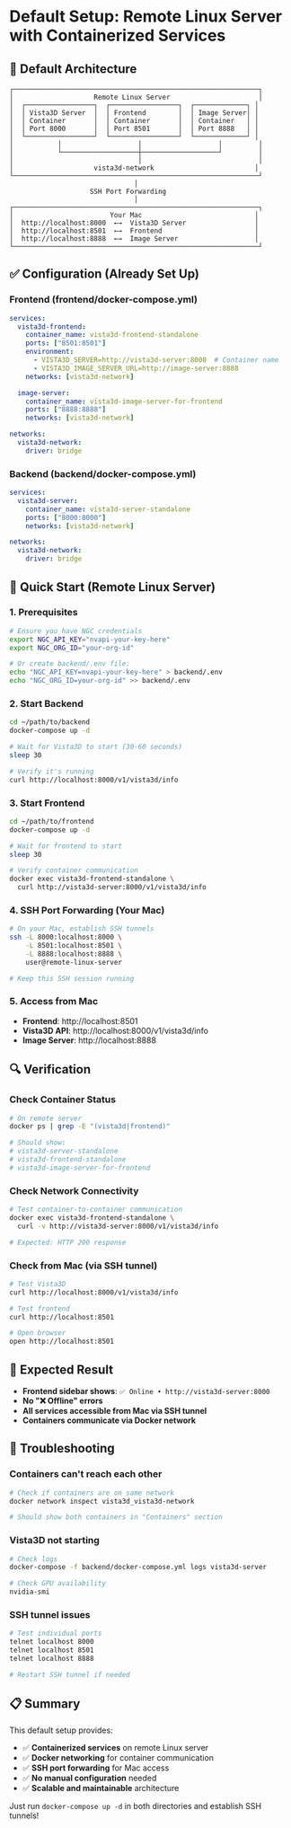 # Default Setup: Remote Linux Server with Containerized Services

## 🎯 Default Architecture

```
┌─────────────────────────────────────────────────────────────┐
│                    Remote Linux Server                      │
│  ┌─────────────────┐  ┌─────────────────┐  ┌─────────────┐ │
│  │ Vista3D Server  │  │ Frontend        │  │ Image Server│ │
│  │ Container       │  │ Container       │  │ Container   │ │
│  │ Port 8000       │  │ Port 8501       │  │ Port 8888   │ │
│  └─────────────────┘  └─────────────────┘  └─────────────┘ │
│           │                   │                   │         │
│           └───────────────────┼───────────────────┘         │
│                               │                             │
│                    vista3d-network                         │
└─────────────────────────────────────────────────────────────┘
                               │
                    SSH Port Forwarding
                               │
┌─────────────────────────────────────────────────────────────┐
│                        Your Mac                            │
│  http://localhost:8000  ←→  Vista3D Server                 │
│  http://localhost:8501  ←→  Frontend                       │
│  http://localhost:8888  ←→  Image Server                   │
└─────────────────────────────────────────────────────────────┘
```

## ✅ Configuration (Already Set Up)

### Frontend (frontend/docker-compose.yml)
```yaml
services:
  vista3d-frontend:
    container_name: vista3d-frontend-standalone
    ports: ["8501:8501"]
    environment:
      - VISTA3D_SERVER=http://vista3d-server:8000  # Container name
      - VISTA3D_IMAGE_SERVER_URL=http://image-server:8888
    networks: [vista3d-network]

  image-server:
    container_name: vista3d-image-server-for-frontend
    ports: ["8888:8888"]
    networks: [vista3d-network]

networks:
  vista3d-network:
    driver: bridge
```

### Backend (backend/docker-compose.yml)
```yaml
services:
  vista3d-server:
    container_name: vista3d-server-standalone
    ports: ["8000:8000"]
    networks: [vista3d-network]

networks:
  vista3d-network:
    driver: bridge
```

## 🚀 Quick Start (Remote Linux Server)

### 1. Prerequisites
```bash
# Ensure you have NGC credentials
export NGC_API_KEY="nvapi-your-key-here"
export NGC_ORG_ID="your-org-id"

# Or create backend/.env file:
echo "NGC_API_KEY=nvapi-your-key-here" > backend/.env
echo "NGC_ORG_ID=your-org-id" >> backend/.env
```

### 2. Start Backend
```bash
cd ~/path/to/backend
docker-compose up -d

# Wait for Vista3D to start (30-60 seconds)
sleep 30

# Verify it's running
curl http://localhost:8000/v1/vista3d/info
```

### 3. Start Frontend
```bash
cd ~/path/to/frontend
docker-compose up -d

# Wait for frontend to start
sleep 30

# Verify container communication
docker exec vista3d-frontend-standalone \
  curl http://vista3d-server:8000/v1/vista3d/info
```

### 4. SSH Port Forwarding (Your Mac)
```bash
# On your Mac, establish SSH tunnels
ssh -L 8000:localhost:8000 \
    -L 8501:localhost:8501 \
    -L 8888:localhost:8888 \
    user@remote-linux-server

# Keep this SSH session running
```

### 5. Access from Mac
- **Frontend**: http://localhost:8501
- **Vista3D API**: http://localhost:8000/v1/vista3d/info
- **Image Server**: http://localhost:8888

## 🔍 Verification

### Check Container Status
```bash
# On remote server
docker ps | grep -E "(vista3d|frontend)"

# Should show:
# vista3d-server-standalone
# vista3d-frontend-standalone  
# vista3d-image-server-for-frontend
```

### Check Network Connectivity
```bash
# Test container-to-container communication
docker exec vista3d-frontend-standalone \
  curl -v http://vista3d-server:8000/v1/vista3d/info

# Expected: HTTP 200 response
```

### Check from Mac (via SSH tunnel)
```bash
# Test Vista3D
curl http://localhost:8000/v1/vista3d/info

# Test frontend
curl http://localhost:8501

# Open browser
open http://localhost:8501
```

## 🎯 Expected Result

- **Frontend sidebar shows**: `✅ Online • http://vista3d-server:8000`
- **No "❌ Offline" errors**
- **All services accessible from Mac via SSH tunnel**
- **Containers communicate via Docker network**

## 🔧 Troubleshooting

### Containers can't reach each other
```bash
# Check if containers are on same network
docker network inspect vista3d_vista3d-network

# Should show both containers in "Containers" section
```

### Vista3D not starting
```bash
# Check logs
docker-compose -f backend/docker-compose.yml logs vista3d-server

# Check GPU availability
nvidia-smi
```

### SSH tunnel issues
```bash
# Test individual ports
telnet localhost 8000
telnet localhost 8501
telnet localhost 8888

# Restart SSH tunnel if needed
```

## 📋 Summary

This default setup provides:
- ✅ **Containerized services** on remote Linux server
- ✅ **Docker networking** for container communication
- ✅ **SSH port forwarding** for Mac access
- ✅ **No manual configuration** needed
- ✅ **Scalable and maintainable** architecture

Just run `docker-compose up -d` in both directories and establish SSH tunnels!
